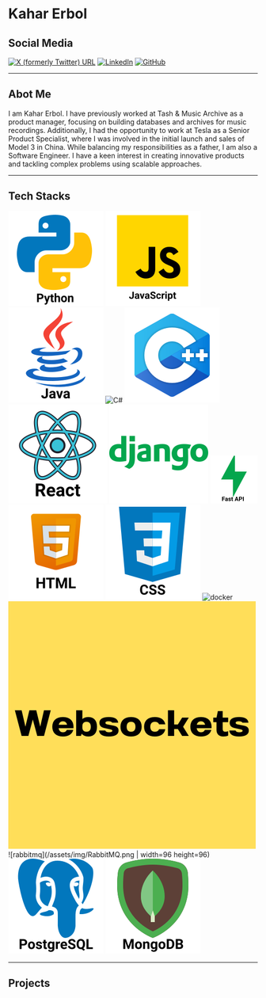 # Kahar Erbol

## Social Media
[![X (formerly Twitter) URL](https://img.shields.io/twitter/url?url=https%3A%2F%2Ftwitter.com%2Fkahar_erbol&style=social)](https://twitter.com/kahar_erbol)
[![LinkedIn](https://img.shields.io/badge/LinkedIn-blue)](https://www.linkedin.com/in/kahar-erbol-85029a92/)
[![GitHub](https://img.shields.io/badge/GitHub-black)](https://github.com/KaharErbol)

---

## Abot Me
I am Kahar Erbol. I have previously worked at Tash & Music Archive as a product manager, focusing on building databases and archives for music recordings. Additionally, I had the opportunity to work at Tesla as a Senior Product Specialist, where I was involved in the initial launch and sales of Model 3 in China. While balancing my responsibilities as a father, I am also a Software Engineer. I have a keen interest in creating innovative products and tackling complex problems using scalable approaches.

---

## Tech Stacks
![Python](/assets/img/icons8-python.svg)
![JavaScript](/assets/img/icons8-javascript.svg)
![Java](/assets/img/icons8-java.svg)
![C#](/assets/img/icons8-c#.svg)
![C++](/assets/img/icons8-c++.svg)
![react](/assets/img/icons8-react.svg)
![django](/assets/img/icons8-django.svg)
![fastapi](/assets/img/fastapi.png)
![html](/assets/img/icons8-html.svg)
![css](/assets/img/icons8-css.svg)
![docker](/assets/img/icons8-docker.svg)
![websockets](/assets/img/websocket.png)
![rabbitmq](/assets/img/RabbitMQ.png | width=96 height=96)
![postgresql](/assets/img/icons8-postgresql.svg)
![mongodb](/assets/img/icons8-mongodb.svg)






---

## Projects
